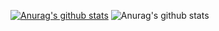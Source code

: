[![Anurag's github stats](https://github-readme-stats.vercel.app/api?username=comet-z)](https://github.com/anuraghazra/github-readme-stats)
![Anurag's github stats](https://github-readme-stats.vercel.app/api?username=comet-z&show_icons=true&theme=tokyonight)
